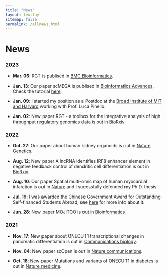 ```yaml
---
title: "News"
layout: textlay
sitemap: false
permalink: /allnews.html
---
```


# News

### 2023

* **Mar. 06**: RGT is publised in [BMC Bioinformatics](https://bmcbioinformatics.biomedcentral.com/articles/10.1186/s12859-023-05184-5). 
 
* **Jan. 13**: Our paper scMEGA is publised in [Bioinformatics Advances](https://academic.oup.com/bioinformaticsadvances/advance-article/doi/10.1093/bioadv/vbad003/6986159). Check the tutorial [here](https://costalab.github.io/scMEGA/).

* **Jan. 09**: I started my position as a Postdoc at the [Broad Institute of MIT and Harvard](https://www.broadinstitute.org/) working with Prof. Luca Pinello.

* **Jan. 02**: New paper RGT - a toolbox for the integrative analysis of high throughput regulatory genomics data is out in [BioRxiv](https://www.biorxiv.org/content/10.1101/2022.12.31.522372v1)

### 2022

* **Oct. 27**: Our paper about human kidney organoids is out in [Nature Genetics](https://www.nature.com/articles/s41588-022-01202-z).

* **Aug. 12**: New paper A lncRNA identifies IRF8 enhancer element in negative feedback control of dendritic cell differentiation is out in [BioRxiv](https://www.biorxiv.org/content/10.1101/2022.08.11.503623v1).

* **Aug. 10**: Our paper Spatial multi-omic map of human myocardial infarction is out in [Nature](https://www.nature.com/articles/s41586-022-05060-x) and I sucessfully defended my Ph.D. thesis.

* **Jul. 19**: I was awarded the Chinese Government Award for Outstanding Self-financed Students Abroad, see [here](https://en.wikipedia.org/wiki/Chinese_government_award_for_outstanding_self-financed_students_abroad) for more info about it.

* **Jun. 28**: New paper MOJITOO is out in [Bioinformatics](https://academic.oup.com/bioinformatics/article/38/Supplement_1/i282/6617520).

### 2021

* **Nov. 17**: New paper about ONECUT1 transcriptional changes in pancreatic differentiation is out in [Communications biology](https://www.nature.com/articles/s42003-021-02818-3).

* **Nov. 04**: New paper scOpen is out in [Nature communications](https://www.nature.com/articles/s41467-021-26530-2).

* **Oct. 18**: New paper Mutations and variants of ONECUT1 in diabetes is out in [Nature medicine](https://www.nature.com/articles/s41591-021-01502-7).
